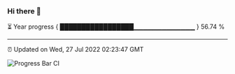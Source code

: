 ### Hi there 👋

⏳ Year progress { █████████████████▁▁▁▁▁▁▁▁▁▁▁▁▁ } 56.74 %

---

⏰ Updated on Wed, 27 Jul 2022 02:23:47 GMT

![Progress Bar CI](https://github.com/ZhaoGui/ZhaoGui/workflows/Progress%20Bar%20CI/badge.svg)
